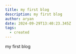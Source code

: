 ```yaml
---
title: my first blog
description: my first blog
author: aryan
date: 2024-09-29T13:40:23.345Z
tags:
  - created
---
```

my first blog